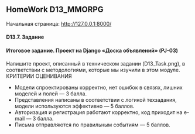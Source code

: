 ## HomeWork D13_MMORPG 

Начальная страница: http://127.0.0.1:8000/  

#### D13.7. Задание
#### Итоговое задание. Проект на Django «Доска объявлений» (PJ-03)

 Напишите проект, описанный в техническом задании (D13_Task.png), в соответствии с методологиями, которые мы изучили в этом модуле.
КРИТЕРИИ ОЦЕНИВАНИЯ

* Модели спроектированы корректно, нет ошибок в связях, лишних моделей и полей — 3 балла.
* Представления написаны в соответствии с логикой техзадания, модели используются эффективно — 5 баллов.
* Авторизация и регистрация работают корректно, код приходит на e-mail — 3 балла.
* Письма отправляются по правильным событиям — 5 баллов.


